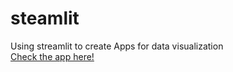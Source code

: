 # steamlit
Using streamlit to create Apps for data visualization
<br />[Check the app here!](https://share.streamlit.io/yhlien1221/iris_steamlit/main/app.py)
